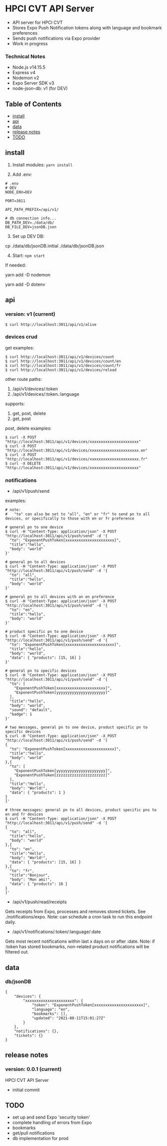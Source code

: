 # HPCI CVT API Server

- API server for HPCI CVT
- Stores Expo Push Notification tokens along with language and bookmark preferences
- Sends push notifications via Expo provider
- Work in progress


### Technical Notes

- Node.js v14.15.5
- Express v4
- Nodemon v2
- Expo Server SDK v3
- node-json-db: v1  (for DEV)


## Table of Contents

- [install](#install)
- [api](#api)
- [data](#data)
- [release notes](#release-notes)
- [TODO](#TODO)


## install

1. Install modules: `yarn install`

2. Add .env:

````
# .env
# DEV
NODE_ENV=DEV

PORT=3011

API_PATH_PREFIX=/api/v1/

# db connection info...
DB_PATH_DEV=./data/db/
DB_FILE_DEV=jsonDB.json
````

3. Set up DEV DB:

cp ./data/db/jsonDB.initial ./data/db/jsonDB.json

4. Start: `npm start`

If needed:

yarn add -D nodemon

yarn add -D dotenv


## api

### version: v1 (current)

````
$ curl http://localhost:3011/api/v1/alive
````

### devices crud

get examples:

````
$ curl http://localhost:3011/api/v1/devices/count
$ curl http://localhost:3011/api/v1/devices/count/en
$ curl http://localhost:3011/api/v1/devices/count/fr
$ curl http://localhost:3011/api/v1/devices/reload
````

other route paths:
1. /api/v1/devices/:token
2. /api/v1/devices/:token.:language

supports:
1. get, post, delete
2. get, post

post, delete examples:

````
$ curl -X POST "http://localhost:3011/api/v1/devices/xxxxxxxxxxxxxxxxxxxxxx"
$ curl -X POST "http://localhost:3011/api/v1/devices/xxxxxxxxxxxxxxxxxxxxxx.en"
$ curl -X POST "http://localhost:3011/api/v1/devices/xxxxxxxxxxxxxxxxxxxxxx.fr"
$ curl -X DELETE "http://localhost:3011/api/v1/devices/xxxxxxxxxxxxxxxxxxxxxx"
````

### notifications

- /api/v1/push/send

examples:

````
# note:
#   "to" can also be set to "all", "en" or "fr" to send pn to all devices, or specifically to those with en or fr preference

# general pn to one device
$ curl -H "Content-Type: application/json" -X POST "http://localhost:3011/api/v1/push/send" -d '{
  "to": "ExponentPushToken[xxxxxxxxxxxxxxxxxxxxxx]",
  "title":"hello",
  "body": "world"
}'

# general pn to all devices
$ curl -H "Content-Type: application/json" -X POST "http://localhost:3011/api/v1/push/send" -d '{
  "to": "all",
  "title":"hello",
  "body": "world"
}'

# general pn to all devices with an en preference
$ curl -H "Content-Type: application/json" -X POST "http://localhost:3011/api/v1/push/send" -d '{
  "to": "en",
  "title":"hello",
  "body": "world"
}'

# product specific pn to one device
$ curl -H "Content-Type: application/json" -X POST "http://localhost:3011/api/v1/push/send" -d '{
  "to": "ExponentPushToken[xxxxxxxxxxxxxxxxxxxxxx]",
  "title":"hello",
  "body": "world",
  "data": { "products": [15, 16] }
}'

# general pn to specific devices
$ curl -H "Content-Type: application/json" -X POST "http://localhost:3011/api/v1/push/send" -d '{
  "to": [
    "ExponentPushToken[xxxxxxxxxxxxxxxxxxxxxx]",
    "ExponentPushToken[yyyyyyyyyyyyyyyyyyyyyy]"
  ],
  "title":"hello",
  "body": "world",
  "sound": "default",
  "badge": 1
}'

# two messages, general pn to one device, product specific pn to specific devices
$ curl -H "Content-Type: application/json" -X POST "http://localhost:3011/api/v1/push/send" -d '[
{
  "to": "ExponentPushToken[xxxxxxxxxxxxxxxxxxxxxx]",
  "title":"hello",
  "body": "world"
},{
  "to": [
    "ExponentPushToken[yyyyyyyyyyyyyyyyyyyyyy]",
    "ExponentPushToken[zzzzzzzzzzzzzzzzzzzzzz]"
  ],
  "title":"Hello",
  "body": "World!",
  "data": { "products": 1 }
}
]'

# three messages: general pn to all devices, product specific pns to en and fr devices
$ curl -H "Content-Type: application/json" -X POST "http://localhost:3011/api/v1/push/send" -d '[
{
  "to": "all",
  "title":"hello",
  "body": "world"
},{
  "to": "en",
  "title":"Hello",
  "body": "World!",
  "data": { "products": [15, 16] }
},{
  "to": "fr",
  "title":"Bonjour",
  "body": "Mon ami!",
  "data": { "products": 16 }
}
]'
````

- /api/v1/push/read/receipts

Gets receipts from Expo, processes and removes stored tickets. See ./notifications/expo.
Note: can schedule a cron task to run this endpoint daily.

- /api/v1/notifications/:token/:language/:date

Gets most recent notifications within last x days on or after :date.
Note: if :token has stored bookmarks, non-related product notifications will be filtered out.


## data

### db/jsonDB

````
{
    "devices": {
        "xxxxxxxxxxxxxxxxxxxxxx": {
            "token": "ExponentPushToken[xxxxxxxxxxxxxxxxxxxxxx]",
            "language": "en",
            "bookmarks": [],
            "updated": "2021-08-11T15:01:27Z"
        }
    },
    "notifications": {},
    "tickets": {}
}
````

## release notes

### version: 0.0.1 (current)

HPCI CVT API Server

- initial commit


## TODO

- set up and send Expo 'security token'
- complete handling of errors from Expo
- bookmarks
- get/pull notifications
- db implementation for prod
